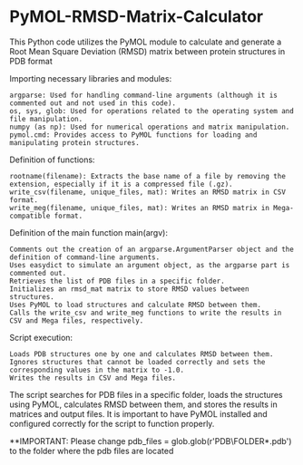 # PyMOL-RMSD-Matrix-Calculator
This Python code utilizes the PyMOL module to calculate and generate a Root Mean Square Deviation (RMSD) matrix between protein structures in PDB format

Importing necessary libraries and modules:

    argparse: Used for handling command-line arguments (although it is commented out and not used in this code).
    os, sys, glob: Used for operations related to the operating system and file manipulation.
    numpy (as np): Used for numerical operations and matrix manipulation.
    pymol.cmd: Provides access to PyMOL functions for loading and manipulating protein structures.

Definition of functions:

    rootname(filename): Extracts the base name of a file by removing the extension, especially if it is a compressed file (.gz).
    write_csv(filename, unique_files, mat): Writes an RMSD matrix in CSV format.
    write_meg(filename, unique_files, mat): Writes an RMSD matrix in Mega-compatible format.

Definition of the main function main(argv):

    Comments out the creation of an argparse.ArgumentParser object and the definition of command-line arguments.
    Uses easydict to simulate an argument object, as the argparse part is commented out.
    Retrieves the list of PDB files in a specific folder.
    Initializes an rmsd_mat matrix to store RMSD values between structures.
    Uses PyMOL to load structures and calculate RMSD between them.
    Calls the write_csv and write_meg functions to write the results in CSV and Mega files, respectively.

Script execution:

    Loads PDB structures one by one and calculates RMSD between them.
    Ignores structures that cannot be loaded correctly and sets the corresponding values in the matrix to -1.0.
    Writes the results in CSV and Mega files.

The script searches for PDB files in a specific folder, loads the structures using PyMOL, calculates RMSD between them, and stores the results in matrices and output files. It is important to have PyMOL installed and configured correctly for the script to function properly.

**IMPORTANT: Please change pdb_files = glob.glob(r'PDB\FOLDER\*.pdb') to the folder where the pdb files are located
